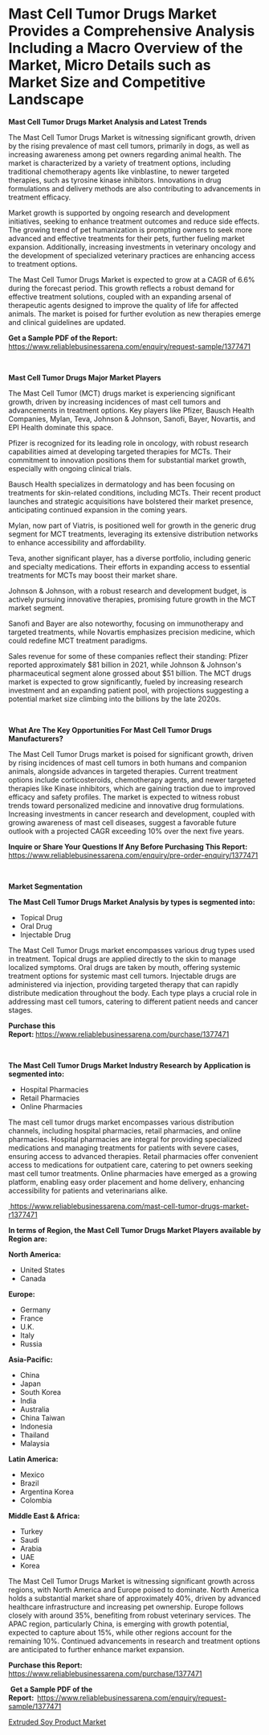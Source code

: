 <p><h1>Mast Cell Tumor Drugs Market Provides a Comprehensive Analysis Including a Macro Overview of the Market, Micro Details such as Market Size and Competitive Landscape</h1></p><p><strong>Mast Cell Tumor Drugs Market Analysis and Latest Trends</strong></p>
<p><p>The Mast Cell Tumor Drugs Market is witnessing significant growth, driven by the rising prevalence of mast cell tumors, primarily in dogs, as well as increasing awareness among pet owners regarding animal health. The market is characterized by a variety of treatment options, including traditional chemotherapy agents like vinblastine, to newer targeted therapies, such as tyrosine kinase inhibitors. Innovations in drug formulations and delivery methods are also contributing to advancements in treatment efficacy.</p><p>Market growth is supported by ongoing research and development initiatives, seeking to enhance treatment outcomes and reduce side effects. The growing trend of pet humanization is prompting owners to seek more advanced and effective treatments for their pets, further fueling market expansion. Additionally, increasing investments in veterinary oncology and the development of specialized veterinary practices are enhancing access to treatment options.</p><p>The Mast Cell Tumor Drugs Market is expected to grow at a CAGR of 6.6% during the forecast period. This growth reflects a robust demand for effective treatment solutions, coupled with an expanding arsenal of therapeutic agents designed to improve the quality of life for affected animals. The market is poised for further evolution as new therapies emerge and clinical guidelines are updated.</p></p>
<p><strong>Get a Sample PDF of the Report:&nbsp;</strong> <a href="https://www.reliablebusinessarena.com/enquiry/request-sample/1377471?utm_campaign=3497&utm_medium=2&utm_source=Github&utm_content=ia&utm_term=28032025&utm_id=mast-cell-tumor-drugs">https://www.reliablebusinessarena.com/enquiry/request-sample/1377471</a></p>
<p>&nbsp;</p>
<p><strong>Mast Cell Tumor Drugs Major Market Players</strong></p>
<p><p>The Mast Cell Tumor (MCT) drugs market is experiencing significant growth, driven by increasing incidences of mast cell tumors and advancements in treatment options. Key players like Pfizer, Bausch Health Companies, Mylan, Teva, Johnson & Johnson, Sanofi, Bayer, Novartis, and EPI Health dominate this space.</p><p>Pfizer is recognized for its leading role in oncology, with robust research capabilities aimed at developing targeted therapies for MCTs. Their commitment to innovation positions them for substantial market growth, especially with ongoing clinical trials.</p><p>Bausch Health specializes in dermatology and has been focusing on treatments for skin-related conditions, including MCTs. Their recent product launches and strategic acquisitions have bolstered their market presence, anticipating continued expansion in the coming years.</p><p>Mylan, now part of Viatris, is positioned well for growth in the generic drug segment for MCT treatments, leveraging its extensive distribution networks to enhance accessibility and affordability.</p><p>Teva, another significant player, has a diverse portfolio, including generic and specialty medications. Their efforts in expanding access to essential treatments for MCTs may boost their market share.</p><p>Johnson & Johnson, with a robust research and development budget, is actively pursuing innovative therapies, promising future growth in the MCT market segment.</p><p>Sanofi and Bayer are also noteworthy, focusing on immunotherapy and targeted treatments, while Novartis emphasizes precision medicine, which could redefine MCT treatment paradigms.</p><p>Sales revenue for some of these companies reflect their standing: Pfizer reported approximately $81 billion in 2021, while Johnson & Johnson's pharmaceutical segment alone grossed about $51 billion. The MCT drugs market is expected to grow significantly, fueled by increasing research investment and an expanding patient pool, with projections suggesting a potential market size climbing into the billions by the late 2020s.</p></p>
<p>&nbsp;</p>
<p><strong>What Are The Key Opportunities For Mast Cell Tumor Drugs Manufacturers?</strong></p>
<p><p>The Mast Cell Tumor Drugs market is poised for significant growth, driven by rising incidences of mast cell tumors in both humans and companion animals, alongside advances in targeted therapies. Current treatment options include corticosteroids, chemotherapy agents, and newer targeted therapies like Kinase inhibitors, which are gaining traction due to improved efficacy and safety profiles. The market is expected to witness robust trends toward personalized medicine and innovative drug formulations. Increasing investments in cancer research and development, coupled with growing awareness of mast cell diseases, suggest a favorable future outlook with a projected CAGR exceeding 10% over the next five years.</p></p>
<p><strong>Inquire or Share Your Questions If Any Before Purchasing This Report:</strong> <a href="https://www.reliablebusinessarena.com/enquiry/pre-order-enquiry/1377471?utm_campaign=3497&utm_medium=2&utm_source=Github&utm_content=ia&utm_term=28032025&utm_id=mast-cell-tumor-drugs">https://www.reliablebusinessarena.com/enquiry/pre-order-enquiry/1377471</a></p>
<p>&nbsp;</p>
<p><strong>Market Segmentation</strong></p>
<p><strong>The Mast Cell Tumor Drugs Market Analysis by types is segmented into:</strong></p>
<p><ul><li>Topical Drug</li><li>Oral Drug</li><li>Injectable Drug</li></ul></p>
<p><p>The Mast Cell Tumor Drugs market encompasses various drug types used in treatment. Topical drugs are applied directly to the skin to manage localized symptoms. Oral drugs are taken by mouth, offering systemic treatment options for systemic mast cell tumors. Injectable drugs are administered via injection, providing targeted therapy that can rapidly distribute medication throughout the body. Each type plays a crucial role in addressing mast cell tumors, catering to different patient needs and cancer stages.</p></p>
<p><strong>Purchase this Report:&nbsp;</strong><a href="https://www.reliablebusinessarena.com/purchase/1377471?utm_campaign=3497&utm_medium=2&utm_source=Github&utm_content=ia&utm_term=28032025&utm_id=mast-cell-tumor-drugs">https://www.reliablebusinessarena.com/purchase/1377471</a></p>
<p>&nbsp;</p>
<p><strong>The Mast Cell Tumor Drugs Market Industry Research by Application is segmented into:</strong></p>
<p><ul><li>Hospital Pharmacies</li><li>Retail Pharmacies</li><li>Online Pharmacies</li></ul></p>
<p><p>The mast cell tumor drugs market encompasses various distribution channels, including hospital pharmacies, retail pharmacies, and online pharmacies. Hospital pharmacies are integral for providing specialized medications and managing treatments for patients with severe cases, ensuring access to advanced therapies. Retail pharmacies offer convenient access to medications for outpatient care, catering to pet owners seeking mast cell tumor treatments. Online pharmacies have emerged as a growing platform, enabling easy order placement and home delivery, enhancing accessibility for patients and veterinarians alike.</p></p>
<p><a href="https://www.reliablebusinessarena.com/mast-cell-tumor-drugs-market-r1377471?utm_campaign=3497&utm_medium=2&utm_source=Github&utm_content=ia&utm_term=28032025&utm_id=mast-cell-tumor-drugs">&nbsp;https://www.reliablebusinessarena.com/mast-cell-tumor-drugs-market-r1377471</a></p>
<p><strong>In terms of Region, the Mast Cell Tumor Drugs Market Players available by Region are:</strong></p>
<p>
    <p> <strong> North America: </strong>
        <ul>
            <li>United States</li>
            <li>Canada</li>
        </ul>
        </p> 
    <p> <strong> Europe: </strong>
        <ul>
            <li>Germany</li>
            <li>France</li>
            <li>U.K.</li>
            <li>Italy</li>
            <li>Russia</li>
        </ul>
        </p> 
    <p> <strong> Asia-Pacific: </strong>
        <ul>
            <li>China</li>
            <li>Japan</li>
            <li>South Korea</li>
            <li>India</li>
            <li>Australia</li>
            <li>China Taiwan</li>
            <li>Indonesia</li>
            <li>Thailand</li>
            <li>Malaysia</li>
        </ul>
        </p> 
    <p> <strong> Latin America: </strong>
        <ul>
            <li>Mexico</li>
            <li>Brazil</li>
            <li>Argentina Korea</li>
            <li>Colombia</li>
        </ul>
        </p> 
    <p> <strong> Middle East & Africa: </strong>
        <ul>
            <li>Turkey</li>
            <li>Saudi</li>
            <li>Arabia</li>
            <li>UAE</li>
            <li>Korea</li>
        </ul>
    </p>
    </p>
<p><p>The Mast Cell Tumor Drugs Market is witnessing significant growth across regions, with North America and Europe poised to dominate. North America holds a substantial market share of approximately 40%, driven by advanced healthcare infrastructure and increasing pet ownership. Europe follows closely with around 35%, benefiting from robust veterinary services. The APAC region, particularly China, is emerging with growth potential, expected to capture about 15%, while other regions account for the remaining 10%. Continued advancements in research and treatment options are anticipated to further enhance market expansion.</p></p>
<p><strong>Purchase this Report: </strong><a href="https://www.reliablebusinessarena.com/purchase/1377471?utm_campaign=3497&utm_medium=2&utm_source=Github&utm_content=ia&utm_term=28032025&utm_id=mast-cell-tumor-drugs">https://www.reliablebusinessarena.com/purchase/1377471</a></p>
<p>&nbsp;<strong>Get a Sample PDF of the Report:&nbsp;&nbsp;</strong><a href="https://www.reliablebusinessarena.com/enquiry/request-sample/1377471?utm_campaign=3497&utm_medium=2&utm_source=Github&utm_content=ia&utm_term=28032025&utm_id=mast-cell-tumor-drugs">https://www.reliablebusinessarena.com/enquiry/request-sample/1377471</a></p>
<p><strong></strong></p>
<p><p><a href="https://github.com/naomaroaoonv/Market-Research-Report-List-1/blob/main/extruded-soy-product-market.md?utm_campaign=3497&utm_medium=2&utm_source=Github&utm_content=ia&utm_term=28032025&utm_id=mast-cell-tumor-drugs">Extruded Soy Product Market</a></p></p>
